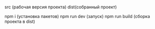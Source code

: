 src (рабочая версия проекта) 
dist(собранный проект)

npm i (установка пакетов) 
npm run dev (запуск) 
npm run build (сборка проекта в dist)